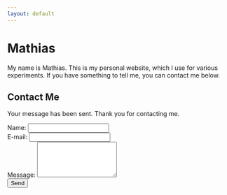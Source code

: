 ```yaml
---
layout: default
---
```

# Mathias
My name is Mathias. This is my personal website, which I use for various experiments. If you have something to tell me, you can contact me below.

## Contact Me
<div id="sent">
	<p>Your message has been sent. Thank you for contacting me.</p>
</div>
<form action="/contact.cgi" method="post">
	<div id="fields">
		<div>
			<label for="name">Name:</label>
			<input id="name" name="name">
		</div>
		<div>
			<label for="email">E-mail:</label>
			<input id="email" type="email" name="email" required>
		</div>
		<div>
			<label for="message">Message:</label>
			<textarea id="message" name="message" rows="5" required></textarea>
		</div>
	</div>
	<button type="submit">Send</button>
</form>
